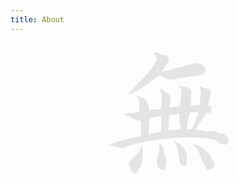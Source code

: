 ```yaml
---
title: About
---
```


<svg style="overflow:visible;margin:1em 11.09em 1em 11.09em" viewBox="0 0 488.06012 492.29413" xmlns="http://www.w3.org/2000/svg"><path fill="#e4e4e4" stroke="transparent" stroke-width="0" d="m107.483,491.2243c-3.6948-1.1057-8.2596-5.4355-10.6697-10.1205-1.8226-3.5429-9.9342-29.2156-9.9344-31.442-.0003-2.4173 10.4316-14.6064 23.4492-27.3991 19.5953-19.2568 25.3109-27.9509 27.4558-41.7634l.7355-4.7366 2.2757,7c1.5538,4.7794 2.4439,10.4895 2.8059,18 .5746,11.9202-.5519,21.1825-5.8308,47.9415l-2.9475,14.9415-9.4519,14.3085c-10.2211,15.473-10.3088,15.538-17.8878,13.2701zm108.1201-16.3841c-7.4861-3.0784-8.6071-4.0816-11.2606-10.0775-5.8919-13.3137-5.9441-28.7027-.1634-48.1994 4.0079-13.5175 5.7705-27.0324 4.9625-38.0506-.3262-4.4477-.1514-7.25.4522-7.25 1.9219,0 9.2697,5.5909 11.7294,8.9248 3.1589,4.2817 5.21,10.7699 6.0301,19.0752 .9279,9.3979 3.1755,17.4634 7.2306,25.9471 3.4491,7.216 3.5399,7.7029 2.9259,15.6907-.3485,4.534-1.2643,11.3078-2.0352,15.0529s-1.7154,9.6301-2.099,13.0778c-.5094,4.5771-1.1924,6.5334-2.5315,7.25-3.0624,1.639-9.151,1.0633-15.241-1.441zm184.4981-.1342c-1.2224-.8562-2.2225-2.2174-2.2225-3.025 0-3.1716-4.1385-12.9749-8.3462-19.7707-6.9077-11.1564-10.0967-18.1206-15.6682-34.2169-2.8425-8.2119-6.7236-17.5001-8.6248-20.6404-3.6055-5.9555-11.0237-14.122-17.8608-19.6623l-4-3.2414 6,.6389c17.7846,1.8937 37.3966,13.1472 54.82,31.4563 7.886,8.2868 9.1528,10.2468 18.0801,27.9742 7.7329,15.3556 9.5999,19.9076 9.5999,23.4056 0,4.9726-2.5781,9.4067-8.0096,13.7758-5.5592,4.4718-19.3623,6.3917-23.7679,3.3058zm-92.2344-14.9247c-1.9185-1.3648-5.0631-2.6477-6.9881-2.851-6.8882-.7274-10.2408-10.4727-13.9907-40.6677-3.0944-24.9171-8.0632-40.4564-16.4151-51.3362-3.357-4.373-3.4914-4.7708-1.4034-4.1536 16.3715,4.8395 38.0152,22.858 45.0961,37.5428 7.7754,16.1251 9.1193,54.3156 2.1812,61.9822-2.3486,2.5951-4.2703,2.4781-8.48-.5166zm-254.4881-71.1549c-1.1-.2866-6.1474-1.8291-11.2165-3.4279-11.2659-3.5531-23.1626-4.9584-33.7835-3.9906-4.4.4009-8.1639.6008-8.3643.4442-.7329-.5729 26.6471-13.3199 36.1755-16.8418 12.1345-4.4851 35.7802-10.6193 71.6463-18.5867 15.1016-3.3547 27.7596-6.2862 28.1289-6.5145s.4673-2.3346.2177-4.6808-.7576-15.9658-1.129-30.2658l-.6752-26-7.5475-.6848c-9.1281-.8282-14.5091-2.8721-26.9126-10.2226-10.2316-6.0634-17.4442-9.0972-25.4439-10.7024-8.0444-1.6141-8.1165-1.6577-6.216-3.7577 2.401-2.6531 8.0074-4.0435 20.8023-5.1591 28.9355-2.5228 34.6983-3.1147 37.4101-3.8422l2.9076-.78-.1042-9.9256c-.0573-5.4591-.5132-17.1314-1.0131-25.9385-.9968-17.5626-1.2409-18.2722-9.1701-26.6629l-3.4736-3.6758 12.8218,4.4691c13.6776,4.7674 22.0003,8.8187 27.0824,13.1831 4.0083,3.4423 11.9354,24.6302 12.9613,34.6437l.6868,6.7032 4.6043-.5822c2.5324-.3202 9.7794-1.0383 16.1044-1.5958 10.7103-.9441 21.3535-2.4457 25.0999-3.5412 1.3158-.3848 1.7058-2.7284 2.1963-13.1981 .3281-7.0016 1.1618-18.2458 1.8526-24.9869 1.8643-18.1929-.5804-29.0646-9.0283-40.1492l-2.5957-3.4059 3.9876.7205c6.1912,1.1187 11.7931,4.2005 21.7851,11.9848 5.0614,3.943 11.3142,8.6753 13.8953,10.5162 8.6134,6.1434 10.2696,15.0558 6.3786,34.3238-2.2964,11.3718-3.1802,18.7664-2.2429,18.7664 1.0805,0 37.5585-5.1089 39.3418-5.51 1.8802-.4229 2.2554-1.3905 2.8068-7.2391 1.0552-11.1909 2.5068-21.1852 4.6842-32.2509 3.7936-19.2796 1.6051-29.8541-8.0196-38.75l-4.5981-4.25h3.7703c9.7961,0 32.2602,6.5932 40.5173,11.8917 6.8911,4.422 8.336,7.9147 8.9404,21.6119 .4393,9.9542-2.0748,43.56-3.4219,45.7396-.7082,1.1459 15.8531.8031 27.1503-.5619l10-1.2083 1.248-12.4865c.6864-6.8676 1.9751-17.3357 2.8637-23.2625 1.8647-12.4366 1.3506-20.308-2.0718-31.724-1.2366-4.125-2.6111-8.4-3.0543-9.5-.7628-1.8932-.6771-1.8838 1.6042.1752 3.9805,3.5925 12.1439,7.1826 22.3787,9.8418 11.1468,2.8962 16.5227,5.385 19.324,8.9464 3.5951,4.5704 3.5003,8.157-.6774,25.6371-6.3073,26.3912-7.445,32.7971-6.1104,34.4052 .6374.7679 3.1633,1.6968 5.6132,2.0642s5.3306,1.4019 6.4017,2.299c1.9294,1.616 1.9291,1.7138-.0336,10.631-1.0895,4.95-2.4786,10.218-3.0868,11.7065-1.4384,3.5205-6.5482,5.2273-13.2836,4.437l-5.1156-.6002-4.7387,9.2964c-2.6062,5.113-7.8832,13.7658-11.7265,19.2283-13.2713,18.8625-25.0348,36.6836-25.0348,37.9265 0,.7808 2.2233,1.4986 5.947,1.9199 3.2709.37 13.7334,1.9595 23.25,3.5321 25.7529,4.2556 29.1443,4.531 32.0829,2.6056 6.5729-4.3068 13.5082-3.8466 21.1768,1.4051 7.7328,5.2957 12.6212,7.2384 18.449,7.3319 3.0768.0494 6.6039-.25 7.838-.6651 1.868-.6285 3.0761.1349 7.2166,4.5605 2.7351,2.9235 7.2788,7.783 10.0971,10.799l5.1241,5.4836-.3407,8.6947c-.4351,11.1002-2.146,13.7804-9.9486,15.5853-9.4215,2.1793-17.068-.1029-27.2837-8.1433-10.8536-8.5423-21.0006-12.0849-46.2924-16.1615-35.6451-5.7454-95.7417-6.0917-152.8161-.8805-70.993,6.482-155.189,23.5252-180.8229,36.6027-3.9727,2.0267-13.2702,3.217-17.1771,2.1991zm138.2799-60.6933c13.3169-2.9312 24.4449-5.562 24.7289-5.846 .8513-.8513 1.8578-53.0565 1.1007-57.0921-.5731-3.0552-1.1275-3.7323-3.0555-3.7323-3.3974,0-23.8896,3.5892-34.796,6.0945l-9.3351,2.1444-1.7757,29.1306c-.9766,16.0218-2.0075,30.3681-2.2909,31.8806s-.1268,2.75.3479,2.75 11.7588-2.3983 25.0757-5.3295zm70.7201-11.5999c5.5-.5203 15.2875-1.2434 21.75-1.6069s11.75-1.0039 11.75-1.4231-.9038-6.5623-2.0083-13.6513-2.5415-21.1165-3.1931-31.1721c-.8503-13.123-1.5139-18.1566-2.3514-17.8352-1.4511.5568-17.9494,3.2502-29.9472,4.8889l-9,1.2292-.6499,13c-.3574,7.15-1.1449,18.8029-1.75,25.8952-.605,7.0924-1.1001,15.13-1.1001,17.8613v4.9661l3.25-.603c1.7875-.3317 7.75-1.0287 13.25-1.549zm77.125-3.6457c2.1775-.4356 3.3198-1.588 4.7083-4.75 3.7302-8.4943 16.5955-41.4975 20.0001-51.3062l3.5166-10.1313-3.675-.6077c-4.645-.7681-24.7289-.6002-28.5597.2386-2.8172.6169-2.9608.9705-6.1457,15.1317-1.7936,7.975-4.2308,18.1-5.4159,22.5-1.1913,4.423-2.4227,12.8066-2.754,18.75l-.5993,10.75h8.0248c4.4136,0 9.3185-.2588 10.8998-.5752zm-256.625-139.0674c0-1.5167 29.7312-33.8546 56.3856-61.3292 30.1502-31.078 43.344-48.1042 55.1271-71.1401 4.5394-8.8744 5.3677-11.2733 4.8497-14.0453-.9066-4.8508-3.9629-9.4329-7.9255-11.8819-6.1346-3.7914-6.2884-6.9601-.599-12.3423l3.0456-2.8813 8.8083,4.5303c9.8923,5.0879 18.3594,7.9128 29.0965,9.7076 10.9747,1.8345 16.2117,7.3027 16.2117,16.9275 0,5.8766-.9917,7.8313-14.6692,28.9134-6.8924,10.6239-12.2923,19.5556-11.9998,19.8482 .7544.7543 25.7575-4.1994 41.169-8.1566 7.15-1.8359 22.225-6.1027 33.5-9.4817 30.7382-9.2121 56.8793-16.0261 61.482-16.0261 8.7404,0 24.4582,5.6882 29.8612,10.8065 3.3145,3.1399 7.0878,10.2402 8.0134,15.0789 .8917,4.6618-.8742,10.4956-4.3889,14.4985-4.3216,4.922-19.4804,10.2707-31.4677,11.1032-15.6967,1.0901-31.0904,3.3745-65,9.6459-41.4967,7.6746-46.2992,7.5877-60.702-1.099-6.5643-3.9591-19.8416-9.034-23.6354-9.034-1.0915,0-10.2422,6.1875-20.3347,13.75-36.9173,27.6627-77.2019,53.0018-95.5797,60.1196-5.3614,2.0765-11.2482,3.3786-11.2482,2.4879z"/></svg>
